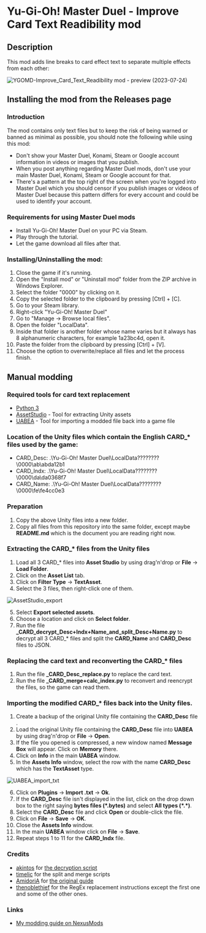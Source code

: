 # Yu-Gi-Oh! Master Duel - Improve Card Text Readibility mod

## Description
This mod adds line breaks to card effect text to separate multiple effects from each other:

![YGOMD-Improve_Card_Text_Readibility mod - preview (2023-07-24)](https://github.com/RndUser0/YGOMD-Improve_Card_Text_Readibility/assets/29837561/402eccc0-a494-487b-9a0f-c0afc24daf17)

## Installing the mod from the Releases page
### Introduction
The mod contains only text files but to keep the risk of being warned or banned as minimal as possible, you should note the following while using this mod:
* Don't show your Master Duel, Konami, Steam or Google account information in videos or images that you publish.
* When you post anything regarding Master Duel mods, don't use your main Master Duel, Konami, Steam or Google account for that.
* There's a pattern at the top right of the screen when you're logged into Master Duel which you should censor if you publish images or videos of Master Duel because this pattern differs for every account and could be used to identify your account.

### Requirements for using Master Duel mods
* Install Yu-Gi-Oh! Master Duel on your PC via Steam.
* Play through the tutorial.
* Let the game download all files after that.

### Installing/Uninstalling the mod:
1. Close the game if it's running.
2. Open the "Install mod" or "Uninstall mod" folder from the ZIP archive in Windows Explorer.
3. Select the folder "0000" by clicking on it.
4. Copy the selected folder to the clipboard by pressing [Ctrl] + [C].
5. Go to your Steam library.
6. Right-click "Yu-Gi-Oh! Master Duel"
7. Go to "Manage → Browse local files".
8. Open the folder "LocalData".
9. Inside that folder is another folder whose name varies but it always has 8 alphanumeric characters, for example 1a23bc4d, open it.
10. Paste the folder from the clipboard by pressing [Ctrl] + [V].
11. Choose the option to overwrite/replace all files and let the process finish.

## Manual modding
### Required tools for card text replacement
* [Python 3](https://www.python.org/downloads/)
* [AssetStudio](https://github.com/Perfare/AssetStudio/releases) - Tool for extracting Unity assets
* [UABEA](https://github.com/nesrak1/UABEA/releases) - Tool for importing a modded file back into a game file

### Location of the Unity files which contain the English CARD_* files used by the game:
* CARD_Desc: .\Yu-Gi-Oh!  Master Duel\LocalData\????????\0000\ab\abda12b1
* CARD_Indx: .\Yu-Gi-Oh!  Master Duel\LocalData\????????\0000\da\da0368f7
* CARD_Name: .\Yu-Gi-Oh!  Master Duel\LocalData\????????\0000\fe\fe4cc0e3

### Preparation
1. Copy the above Unity files into a new folder.
2. Copy all files from this repository into the same folder, except maybe **README.md** which is the document you are reading right now.

### Extracting the CARD_* files from the Unity files
1. Load all 3 CARD_* files into **Asset Studio** by using drag'n'drop or **File** → **Load Folder**.
2. Click on the **Asset List** tab.
3. Click on **Filter Type** → **TextAsset**.
4. Select the 3 files, then right-click one of them.

![AssetStudio_export](https://github.com/RndUser0/YGOMD-Improve_Card_Text_Readibility/assets/29837561/c0674e92-7949-45f8-a809-37b6fc3e0fc7)

5. Select **Export selected assets**.
6. Choose a location and click on **Select folder**.
7. Run the file **_CARD_decrypt_Desc+Indx+Name_and_split_Desc+Name.py** to decrypt all 3 CARD_* files and split the **CARD_Name** and **CARD_Desc** files to JSON.

### Replacing the card text and reconverting the CARD_* files 
1. Run the file **_CARD_Desc_replace.py** to replace the card text.
2. Run the file **_CARD_merge+calc_index.py** to reconvert and reencrypt the files, so the game can read them.

### Importing the modified CARD_* files back into the Unity files.
1. Create a backup of the original Unity file containing the **CARD_Desc** file .
2. Load the original Unity file containing the **CARD_Desc** file into **UABEA** by using drag'n'drop or **File** → **Open**.
3. If the file you opened is compressed, a new window named **Message Box** will appear. Click on **Memory** there.
4. Click on **Info** in the main **UABEA** window.
5. In the **Assets Info** window, select the row with the name **CARD_Desc** which has the **TextAsset** type.

![UABEA_import_txt](https://github.com/RndUser0/YGOMD-Improve_Card_Text_Readibility/assets/29837561/a84268a4-601a-408b-86be-e5343be6b97f)
  
6. Click on **Plugins** → **Import .txt** → **Ok**.
7. If the **CARD_Desc** file isn't displayed in the list, click on the drop down box to the right saying **bytes files (\*.bytes)** and select **All types (\*.*)**.
8. Select the **CARD_Desc** file and click **Open** or double-click the file.
9. Click on **File** → **Save** → **OK**.
10. Close the **Assets Info** window.
11. In the main **UABEA** window click on **File** → **Save**.
12. Repeat steps 1 to 11 for the **CARD_Indx** file.

### Credits
* [akintos](https://gist.github.com/akintos) for [the decryption script](https://gist.github.com/akintos/04e2494c62184d2d4384078b0511673b)
* [timelic](https://forums.nexusmods.com/index.php?/user/145588218-timelic) for the split and merge scripts
* [AmidoriA](https://github.com/AmidoriA) for [the original guide](https://github.com/AmidoriA/Master-Duel-Effect)
* [thenoblethief](https://www.nexusmods.com/yugiohmasterduel/users/26473124) for the RegEx replacement instructions except the first one and some of the other ones.

### Links
* [My modding guide on NexusMods](https://www.nexusmods.com/yugiohmasterduel/articles/3)
